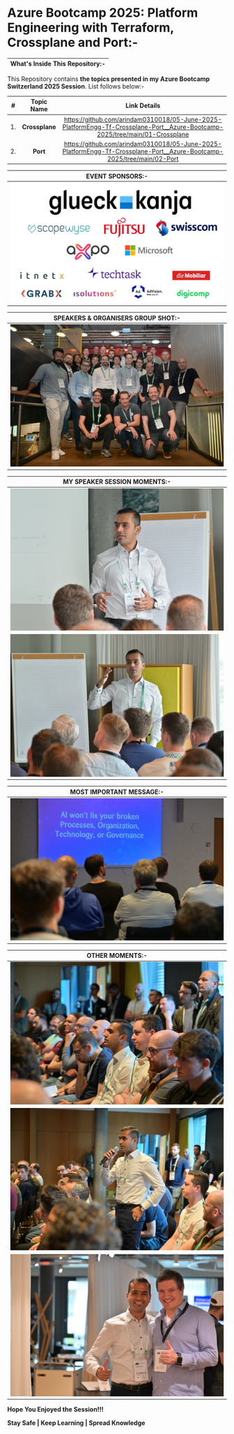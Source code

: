 # Azure Bootcamp 2025: Platform Engineering with Terraform, Crossplane and Port:-

| What's Inside This Repository:- |
| --------- |

This Repository contains __the topics presented in my Azure Bootcamp Switzerland 2025 Session__. List follows below:-

| # | Topic Name  | Link Details |
| :---------: | :---------: | :---------: |
| 1. | __Crossplane__ | https://github.com/arindam0310018/05-June-2025-PlatformEngg-Tf-Crossplane-Port__Azure-Bootcamp-2025/tree/main/01-Crossplane |
| 2. | __Port__ | https://github.com/arindam0310018/05-June-2025-PlatformEngg-Tf-Crossplane-Port__Azure-Bootcamp-2025/tree/main/02-Port |

| __EVENT SPONSORS:-__ |
| --------- |
| <img src="Az-Bootcamp-2025-Images/0-AM-Sponsor-abcs-2025.jpg"> |

| __SPEAKERS & ORGANISERS GROUP SHOT:-__ |
| --------- |
| <img src="Az-Bootcamp-2025-Images/1-AM-abcs-2025-.jpg"> |

| __MY SPEAKER SESSION MOMENTS:-__ |
| --------- |
| <img src="Az-Bootcamp-2025-Images/2-AM-abcs-2025.jpeg"> |
| <img src="Az-Bootcamp-2025-Images/3-AM-abcs-2025.jpeg"> |

| __MOST IMPORTANT MESSAGE:-__ |
| --------- |
| <img src="Az-Bootcamp-2025-Images/4-AM-abcs-2025.jpeg"> |

| __OTHER MOMENTS:-__ |
| --------- |
| <img src="Az-Bootcamp-2025-Images/5-AM-abcs-2025.jpeg"> |
| <img src="Az-Bootcamp-2025-Images/6-AM-abcs-2025.jpeg"> |
| <img src="Az-Bootcamp-2025-Images/7-AM-abcs-2025.jpeg"> |

__Hope You Enjoyed the Session!!!__

__Stay Safe | Keep Learning | Spread Knowledge__
